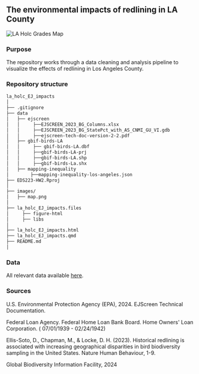 ## The environmental impacts of redlining in LA County

![LA Holc Grades Map]('images/map.png')

### Purpose

The repository works through a data cleaning and analysis pipeline to visualize the effects of redlining in Los Angeles County.

### Repository structure

```bash
la_holc_EJ_impacts
│
├── .gitignore 
├── data                        
│   ├── ejscreen
│   │     ├──EJSCREEN_2023_BG_Columns.xlsx
│   │     ├──EJSCREEN_2023_BG_StatePct_with_AS_CNMI_GU_VI.gdb
│   │     ├──ejscreen-tech-doc-version-2-2.pdf
│   ├── gbif-birds-LA
│   │     ├── gbif-birds-LA.dbf
│   │     ├──gbif-birds-LA-prj
│   │     ├──gbif-birds-LA.shp
│   │     ├──gbif-birds-La.shx
│   ├── mapping-inequality
│        ├──mapping-inequality-los-angeles.json
├── EDS223-HW2.Rproj
│ 
├── images/                       
│   ├── map.png
│
├── la_holc_EJ_impacts.files
│     ├── figure-html
│     ├── libs
│
├── la_holc_EJ_impacts.html
├── la_holc_EJ_impacts.qmd
├── README.md  
│
```

### Data

All relevant data available [here](https://drive.google.com/file/d/14CauXFZkVh_6z2Euq0m1Sq1kHQ31fiMk/view?usp=drive_link).

### Sources

U.S. Environmental Protection Agency (EPA), 2024. EJScreen Technical Documentation.

Federal Loan Agency. Federal Home Loan Bank Board. Home Owners' Loan Corporation. ( 07/01/1939 - 02/24/1942)

Ellis-Soto, D., Chapman, M., & Locke, D. H. (2023). Historical redlining is associated with increasing geographical disparities in bird biodiversity sampling in the United States. Nature Human Behaviour, 1-9.

Global Biodiversity Information Facility, 2024

